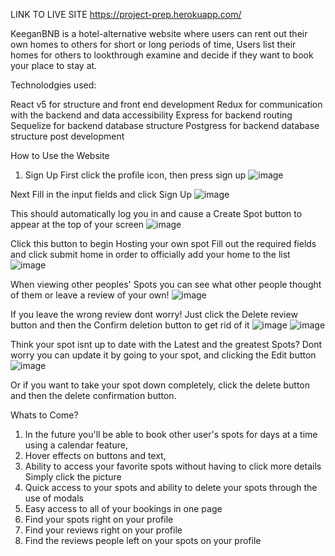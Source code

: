 LINK TO LIVE SITE
https://project-prep.herokuapp.com/

KeeganBNB is a hotel-alternative website where users can rent out their own homes to others for short or long periods of time, Users list their homes for others to lookthrough examine and decide if they want to book your place to stay at.

Technolodgies used:

React v5 for structure and front end development
Redux for communication with the backend and data accessibility 
Express for backend routing
Sequelize for backend database structure
Postgress for backend database structure post development 

How to Use the Website

1. Sign Up
First click the profile icon, then press sign up 
![image](https://user-images.githubusercontent.com/110130363/202931651-b004d525-e0fa-413e-8002-1df55d90e729.png)


Next Fill in the input fields and click Sign Up
![image](https://user-images.githubusercontent.com/110130363/202931666-60ff92e7-5cc4-407d-9a1c-c641ca6756ff.png)


This should automatically log you in and cause a Create Spot button to appear at the top of your screen
![image](https://user-images.githubusercontent.com/110130363/202931686-026c370d-5e63-483c-8e5c-3cef95d98c97.png)


Click this button to begin Hosting your own spot
Fill out the required fields and click submit home in order to officially add your home to the list 
![image](https://user-images.githubusercontent.com/110130363/202931715-2ef48ded-b121-43ce-b962-62fa07fdca0f.png)


When viewing other peoples' Spots you can see what other people thought of them or leave a review of your own! 
![image](https://user-images.githubusercontent.com/110130363/202931779-e2b77388-5f5a-4918-a727-7da9b4d35565.png)


If you leave the wrong review dont worry! Just click the Delete review button and then the Confirm deletion button to get rid of it
![image](https://user-images.githubusercontent.com/110130363/202931812-ba54895b-349e-4510-897a-b82602da8bed.png)
![image](https://user-images.githubusercontent.com/110130363/202931822-8894ca3d-4b6f-486b-b249-d008adf6ccab.png)


Think your spot isnt up to date with the Latest and the greatest Spots? Dont worry you can update it by going to your spot, and clicking the Edit button
![image](https://user-images.githubusercontent.com/110130363/202931946-64485054-d0ea-4d4d-9ec4-49bf69fe91a9.png)


Or if you want to take your spot down completely, click the delete button and then the delete confirmation button.



Whats to Come? 
1. In the future you'll be able to book other user's spots for days at a time using a calendar feature,
2. Hover effects on buttons and text,
3. Ability to access your favorite spots without having to click more details Simply click the picture
4. Quick access to your spots and ability to delete your spots through the use of modals
5. Easy access to all of your bookings in one page
6. Find your spots right on your profile
7. Find your reviews right on your profile
8. Find the reviews people left on your spots on your profile
